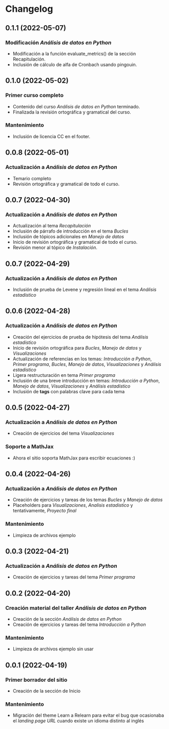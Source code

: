 # Changelog

## 0.1.1 (2022-05-07)

### Modificación _Análisis de datos en Python_

- Modificación a la función evaluate_metrics() de la sección Recapitulación.
- Inclusión de cálculo de alfa de Cronbach usando pingouin. 

## 0.1.0 (2022-05-02)

### Primer curso completo

- Contenido del curso _Análisis de datos en Python_ terminado. 
- Finalizada la revisión ortográfica y gramatical del curso.

### Mantenimiento

- Inclusión de licencia CC en el footer.

## 0.0.8 (2022-05-01)

### Actualización a _Análisis de datos en Python_

- Temario completo
- Revisión ortográfica y gramatical de todo el curso.

## 0.0.7 (2022-04-30)

### Actualización a _Análisis de datos en Python_

- Actualización al tema _Recapitulación_
- Inclusión de párrafo de introducción en el tema _Bucles_
- Inclusión de tópicos adicionales en _Manejo de datos_
- Inicio de revisión ortográfica y gramatical de todo el curso.
- Revisión menor al tópico de _Instalación_.

## 0.0.7 (2022-04-29)

### Actualización a _Análisis de datos en Python_

- Inclusión de prueba de Levene y regresión lineal en el tema 
_Análisis estadístico_

## 0.0.6 (2022-04-28)

### Actualización a _Análisis de datos en Python_

- Creación del ejercicios de prueba de hipótesis del tema _Análisis estadístico_
- Inicio de revisión ortográfica para _Bucles_, _Manejo de datos_ y 
_Visualizaciones_
- Actualización de referencias en los temas: _Introducción a Python_, 
_Primer programa_, _Bucles_, _Manejo de datos_, _Visualizaciones_ y 
_Análisis estadístico_
- Ligera restructuración en tema _Primer programa_
- Inclusión de una breve introducción en temas: _Introducción a_ 
_Python_, _Manejo de datos_, _Visualizaciones_ y _Análisis estadístico_
- Inclusión de **tags** con palabras clave para cada tema

## 0.0.5 (2022-04-27)

### Actualización a _Análisis de datos en Python_

- Creación de ejercicios del tema _Visualizaciones_

### Soporte a MathJax

- Ahora el sitio soporta MathJax para escribir ecuaciones :)

## 0.0.4 (2022-04-26)

### Actualización a _Análisis de datos en Python_

- Creación de ejercicios y tareas de los temas _Bucles_ y _Manejo de datos_ 
- Placeholders para _Visualizaciones_, _Analisis estadistico_ y tentativamente,
_Proyecto final_

### Mantenimiento

- Limpieza de archivos ejemplo

## 0.0.3 (2022-04-21)

### Actualización a _Análisis de datos en Python_

- Creación de ejercicios y tareas del tema _Primer programa_ 

## 0.0.2 (2022-04-20)

### Creación material del taller _Análisis de datos en Python_

- Creación de la sección _Análisis de datos en Python_
- Creación de ejercicios y tareas del tema _Introducción a Python_ 

### Mantenimiento

- Limpieza de archivos ejemplo sin usar

## 0.0.1 (2022-04-19)

### Primer borrador del sitio

- Creación de la sección de Inicio

### Mantenimiento

- Migración del theme Learn a Relearn para evitar el bug que ocasionaba el 
_landing page URL_ cuando existe un idioma distinto al inglés